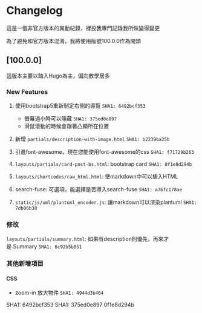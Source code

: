 # Changelog

這是一個非官方版本的異動紀錄，裡投我專門記錄我所做變得變更

為了避免和官方版本混淆，我將使用版號100.0.0作為開頭

## [100.0.0]

這版本主要以踏入Hugo為主，偏向教學居多

### New Features

1. 使用bootstrap5重新制定右側的導覽 ``SHA1: 6492bcf353``

    - 螢幕過小時可以隱藏 ``SHA1: 375ed0e897``
    - 滑鼠滾動的時候會跟著凸顯所在位置

2. 新增 ``partials/description-with-image.html`` ``SHA1: b2239ba25b``
3. 引進font-awesome，現在您能使用font-awesome的css ``SHA1: f71729b263``
4. ``layouts/partials/card-post-bs.html``: bootstrap card ``SHA1: 0f1e8d294b ``
5. ``layouts/shortcodes/raw_html.html``: 使markdown中可以插入HTML
6. search-fuse: 可選項，能選擇是否導入search-fuse ``SHA1: a76fc178ae``
7. ``static/js/uml/plantuml_encoder.js``: 讓markdown可以渲染plantuml  ``SHA1: 7db06b38``


### 修改

``layouts/partials/summary.html``: 如果有description則優先，再來才是.Summary ``SHA1: 6c92b5b051``

### 其他新增項目

#### CSS

- zoom-in 放大物件 ``SHA1: 4944d3b464``



SHA1: 6492bcf353
SHA1: 375ed0e897
      0f1e8d294b

